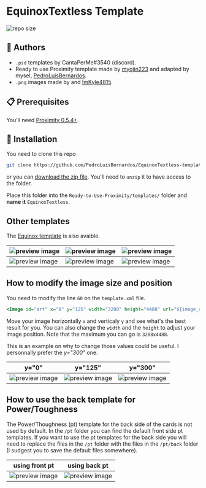 # EquinoxTextless Template

![repo size](https://img.shields.io/github/repo-size/PedroLuisBernardos/EquinoxTextless-template-for-Proximity)

## 👥 Authors

* `.psd` templates by CantaPerMe#3540 (discord).
* Ready to use Proximity template made by [myojin223](https://github.com/myojin223) and adapted by mysel, [PedroLuisBernardos](https://github.com/PedroLuisBernardos).
* `.png` images made by  and [ImKyle4815](https://github.com/ImKyle4815).

## :clipboard: Prerequisites

You'll need [Proximity 0.5.4+](https://github.com/PedroLuisBernardos/Ready-to-Use-Proximity).

## :wrench: Installation

You need to clone this repo

```bash
git clone https://github.com/PedroLuisBernardos/EquinoxTextless-template-for-Proximity.git
```

or you can [download the zip file](https://github.com/PedroLuisBernardos/EquinoxTextless-template-for-Proximity/archive/refs/heads/master.zip). You'll need to `unzip` it to have access to the folder.

Place this folder into the `Ready-to-Use-Proximity/templates/` folder and **name it** `EquinoxTextless`.

## Other templates

The [Equinox template](https://github.com/PedroLuisBernardos/Equinox-template-for-Proximity) is also avaible.
 
 | ![preview image](/Preview%20Images/Crop%20Rotation%20(2XM%20EquinoxTextless).png) | ![preview image](/Preview%20Images/Purphoros,%20God%20of%20the%20Forge%20(SLD%20EquinoxTextless).png) | ![preview image](/Preview%20Images/Wrenn%20and%20Six%20(MH1%20EquinoxTextless).png) |
| --- | --- | --- |
| ![preview image](/Preview%20Images/Esper%20Sentinel%20(MH2%20Equinox).png) | ![preview image](/Preview%20Images/Nicol%20Bolas,%20the%20Ravager%20(M19%20Equinox).png) | ![preview image](/Preview%20Images/Waterlogged%20Grove%20(MH1%20Equinox).png) |

## How to modify the image size and position

You need to modify the line `60` on the `template.xml` file.

```xml
<Image id="art" x="0" y="125" width="3288" height="4488" url="${image_uris.art_crop}">
```

Move your image horizontally `x` and verticaly `y` and see what's the best result for you. You can also change the `width` and the `height` to adjust your image position. Note that the maximum you can go is `3288x4488`.

This is an example on why to change those values could be useful. I personnally prefer the *y="300"* one.

| y="0" | y="125" | y="300" |
| --- | --- | --- |
| ![preview image](/Preview%20Images/y0.png) | ![preview image](/Preview%20Images/Crop%20Rotation%20(2XM%20EquinoxTextless).png) | ![preview image](/Preview%20Images/y300.png) |

## How to use the back template for Power/Toughness

The Power/Thoughness (pt) template for the back side of the cards is not used by default. In the `/pt` folder you can find the default front side pt templates. If you want to use the pt templates for the back side you will need to replace the files in the `/pt` folder with the files in the `/pt/back` folder (I sudgest you to save the default files somewhere).

| using front pt | using back pt |
| --- | --- |
| ![preview image](/Preview%20Images/front%20pt.png) | ![preview image](/Preview%20Images/back%20pt.png) |

